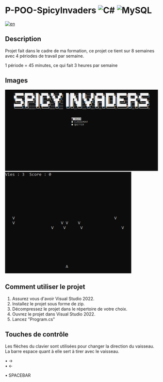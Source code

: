 # P-POO-SpicyInvaders ![C#](https://img.shields.io/badge/c%23-%23239120.svg?style=for-the-badge&logo=c-sharp&logoColor=white) ![MySQL](https://img.shields.io/badge/mysql-%2300f.svg?style=for-the-badge&logo=mysql&logoColor=white) 
[![en](https://img.shields.io/badge/lang-en-red.svg)](https://github.com/estebanstb/P-POO-SpicyInvaders/blob/main/README.md)
## Description 
Projet fait dans le cadre de ma formation, ce projet ce tient sur 8 semaines avec 4 périodes de travail par semaine.

1 période = 45 minutes, ce qui fait 3 heures par semaine

## Images
<img src="https://github.com/estebanstb/P-POO-SpicyInvaders/blob/main/screenshots/mainMenuSpicyInvaders.png"></img>
<img src="https://github.com/estebanstb/P-POO-SpicyInvaders/blob/main/screenshots/gameRunningSpicyInvaders.png"></img>

## Comment utiliser le projet
1) Assurez vous d'avoir Visual Studio 2022.
2) Installez le projet sous forme de zip.
3) Décompressez le projet dans le répertoire de votre choix.
4) Ouvrez le projet dans Visual Studio 2022.
5) Lancez "Program.cs"

## Touches de contrôle
Les flèches du clavier sont utilisées pour changer la direction du vaisseau.
La barre espace quant à elle sert à tirer avec le vaisseau.

  • →  
  • ← 
  
  • SPACEBAR
  
  
